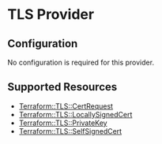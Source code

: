 # TLS Provider

## Configuration

No configuration is required for this provider.

## Supported Resources

* [Terraform::TLS::CertRequest](CertRequest.md)
* [Terraform::TLS::LocallySignedCert](LocallySignedCert.md)
* [Terraform::TLS::PrivateKey](PrivateKey.md)
* [Terraform::TLS::SelfSignedCert](SelfSignedCert.md)